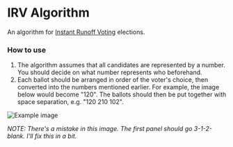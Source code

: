 # IRV Algorithm
An algorithm for [Instant Runoff Voting](https://en.wikipedia.org/wiki/Instant-runoff_voting) elections.

### How to use
1. The algorithm assumes that all candidates are represented by a number. You should decide on what number represents who beforehand.
2.  Each ballot should be arranged in order of the voter's choice, then converted into the numbers mentioned earlier. For example, the image below would become "120". The ballots should then be put together with space separation, e.g. "120 210 102".

![Example image](https://i.imgur.com/kWkQeEF.png)

_NOTE: There's a mistake in this image. The first panel should go 3-1-2-blank. I'll fix this in a bit._
